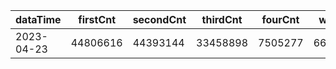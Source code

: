 |dataTime|firstCnt|secondCnt|thirdCnt|fourCnt|winCnt|vrate|wrate|
|-|-|-|-|-|-|-|-|
|2023-04-23|44806616|44393144|33458898|7505277|6692411|86.7%|14.2%|